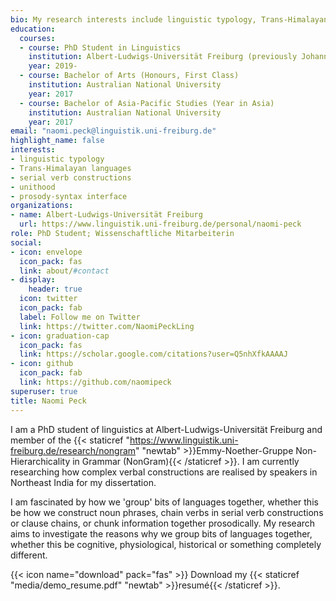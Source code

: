 ```yaml
---
bio: My research interests include linguistic typology, Trans-Himalayan languages and serial verb constructions.
education:
  courses:
  - course: PhD Student in Linguistics
    institution: Albert-Ludwigs-Universität Freiburg (previously Johannes Gutenberg-Universität Mainz)
    year: 2019-
  - course: Bachelor of Arts (Honours, First Class)
    institution: Australian National University
    year: 2017
  - course: Bachelor of Asia-Pacific Studies (Year in Asia)
    institution: Australian National University
    year: 2017
email: "naomi.peck@linguistik.uni-freiburg.de"
highlight_name: false
interests:
- linguistic typology
- Trans-Himalayan languages
- serial verb constructions
- unithood
- prosody-syntax interface
organizations:
- name: Albert-Ludwigs-Universität Freiburg
  url: https://www.linguistik.uni-freiburg.de/personal/naomi-peck
role: PhD Student; Wissenschaftliche Mitarbeiterin
social:
- icon: envelope
  icon_pack: fas
  link: about/#contact
- display:
    header: true
  icon: twitter
  icon_pack: fab
  label: Follow me on Twitter
  link: https://twitter.com/NaomiPeckLing
- icon: graduation-cap
  icon_pack: fas
  link: https://scholar.google.com/citations?user=Q5nhXfkAAAAJ
- icon: github
  icon_pack: fab
  link: https://github.com/naomipeck
superuser: true
title: Naomi Peck
---
```


I am a PhD student of linguistics at Albert-Ludwigs-Universität Freiburg and member of the {{< staticref "https://www.linguistik.uni-freiburg.de/research/nongram" "newtab" >}}Emmy-Noether-Gruppe Non-Hierarchicality in Grammar (NonGram){{< /staticref >}}. I am currently researching how complex verbal constructions are realised by speakers in Northeast India for my dissertation.

I am fascinated by how we 'group' bits of languages together, whether this be how we construct noun phrases, chain verbs in serial verb constructions or clause chains, or chunk information together prosodically. My research aims to investigate the reasons why we group bits of languages together, whether this be cognitive, physiological, historical or something completely different.

{{< icon name="download" pack="fas" >}} Download my {{< staticref "media/demo_resume.pdf" "newtab" >}}resumé{{< /staticref >}}.

